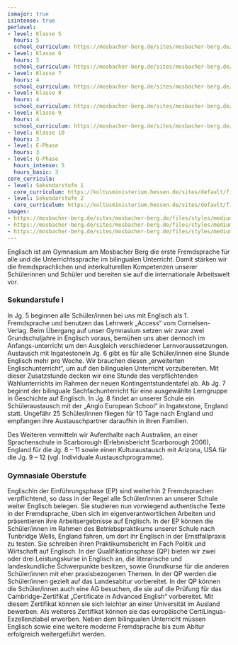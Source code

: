 ```yaml
---
ismajor: true
isintense: true
perlevel:
- level: Klasse 5
  hours: 5
  school_curriculum: https://mosbacher-berg.de/sites/mosbacher-berg.de/files/binaries/Fachcurriculum%20Englisch_Klasse%205.pdf
- level: Klasse 6
  hours: 5
  school_curriculum: https://mosbacher-berg.de/sites/mosbacher-berg.de/files/binaries/FC%20Englisch%206.pdf
- level: Klasse 7
  hours: 4
  school_curriculum: https://mosbacher-berg.de/sites/mosbacher-berg.de/files/binaries/FC%207%20Englisch.pdf
- level: Klasse 8
  hours: 4
  school_curriculum: https://mosbacher-berg.de/sites/mosbacher-berg.de/files/binaries/FC%20Englisch%208%20final%20version.pdf
- level: Klasse 9
  hours: 4
  school_curriculum: https://mosbacher-berg.de/sites/mosbacher-berg.de/files/binaries/FC%20Englisch%209_0.pdf
- level: Klasse 10
  hours: 3
- level: E-Phase
  hours: 3
- level: Q-Phase
  hours_intense: 5
  hours_basic: 3
core_curricula:
- level: Sekundarstufe 1
  core_curriculum: https://kultusministerium.hessen.de/sites/default/files/media/hkm/kerncurriculum_moderne_fremdsprachen_gymnasialer_bildungsgang_sekundarstufe_i.pdf
- level: Sekundarstufe 2
  core_curriculum: https://kultusministerium.hessen.de/sites/default/files/media/hkm/kcgo_englisch.pdf
images:
- https://mosbacher-berg.de/sites/mosbacher-berg.de/files/styles/medium/public/Cutty%20Sark%202012.jpg?itok=7VaAlvWU
- https://mosbacher-berg.de/sites/mosbacher-berg.de/files/styles/medium/public/Ingatestone_0.jpg
- https://mosbacher-berg.de/sites/mosbacher-berg.de/files/styles/medium/public/Internationalit__t_England.JPG
---
```


Englisch ist am Gymnasium am Mosbacher Berg die erste Fremdsprache für alle und die Unterrichtssprache im bilingualen Unterricht. Damit stärken wir die fremdsprachlichen und interkulturellen Kompetenzen unserer Schülerinnen und Schüler und bereiten sie auf die internationale Arbeitswelt vor.

### Sekundarstufe I

In Jg. 5 beginnen alle Schüler/innen bei uns mit Englisch als 1. Fremdsprache und benutzen das Lehrwerk „Access“ vom Cornelsen-Verlag. Beim Übergang auf unser Gymnasium setzen wir zwar zwei Grundschuljahre in Englisch voraus, bemühen uns aber dennoch im Anfangs-unterricht um den Ausgleich verschiedener Lernvoraussetzungen.
Austausch mit IngatestoneIn Jg. 6 gibt es für alle Schüler/innen eine Stunde Englisch mehr pro Woche. Wir brauchen diesen „erweiterten Englischunterricht“, um auf den bilingualen Unterricht vorzubereiten. Mit dieser Zusatzstunde decken wir eine Stunde des verpflichtenden Wahlunterrichts im Rahmen der neuen Kontingentstundentafel ab.
Ab Jg. 7 beginnt der bilinguale Sachfachunterricht für eine ausgewählte Lerngruppe in Geschichte auf Englisch.
In Jg. 8 findet an unserer Schule ein Schüleraustausch mit der „Anglo European School“ in Ingatestone, England statt. Ungefähr 25 Schüler/innen fliegen für 10 Tage nach England und empfangen ihre Austauschpartner daraufhin in ihren Familien.

Des Weiteren vermitteln wir Aufenthalte nach Australien, an einer Sprachenschule in Scarborough (Erlebnisbericht Scarborough 2006), England für die Jg. 8 – 11 sowie einen Kulturaustausch mit Arizona, USA für die Jg. 9 – 12 (vgl. Individuale Austauschprogramme).

### Gymnasiale Oberstufe

EnglischIn der Einführungsphase (EP) sind weiterhin 2 Fremdsprachen verpflichtend, so dass in der Regel alle Schüler/innen an unserer Schule weiter Englisch belegen. Sie studieren nun vorwiegend authentische Texte in der Fremdsprache, üben sich im eigenverantwortlichen Arbeiten und präsentieren ihre Arbeitsergebnisse auf Englisch. In der EP können die Schüler/innen im Rahmen des Betriebspraktikums unserer Schule nach Tunbridge Wells, England fahren, um dort ihr Englisch in der Ernstfallpraxis zu testen. Sie schreiben ihren Praktikumsbericht im Fach Politik und Wirtschaft auf Englisch.
In der Qualifikationsphase (QP) bieten wir zwei oder drei Leistungskurse in Englisch an, die literarische und landeskundliche Schwerpunkte besitzen, sowie Grundkurse für die anderen Schüler/innen mit eher praxisbezogenen Themen. In der QP werden die Schüler/innen gezielt auf das Landesabitur vorbereitet.
In der QP können die Schüler/innen auch eine AG besuchen, die sie auf die Prüfung für das Cambridge-Zertifikat „Certificate in Advanced English“ vorbereitet. Mit diesem Zertifikat können sie sich leichter an einer Universität im Ausland bewerben. Als weiteres Zertifikat können sie das europäische CertiLingua-Exzellenzlabel erwerben. Neben dem bilingualen Unterricht müssen Englisch sowie eine weitere moderne Fremdsprache bis zum Abitur erfolgreich weitergeführt werden.
